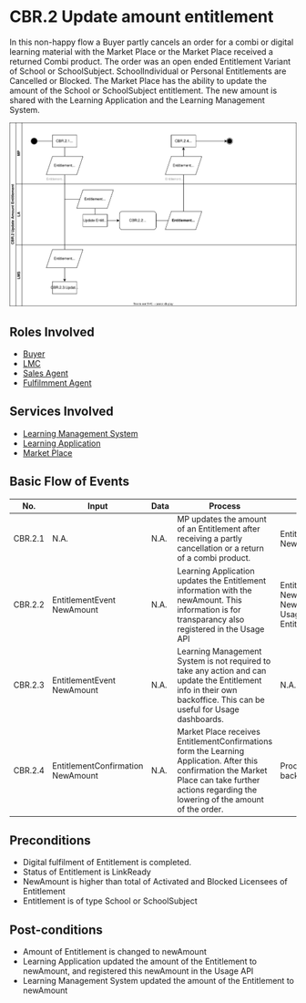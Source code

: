 # CBR.2 Update amount entitlement

In this non-happy flow a Buyer partly cancels an order for a combi or digital learning material with the Market Place or the Market Place received a returned Combi product. The order was an open ended Entitlement Variant of School or SchoolSubject. SchoolIndividual or Personal Entitlements are Cancelled or Blocked. The Market Place has the ability to update the amount of the School or SchoolSubject entitlement. The new amount is shared with the Learning Application and the Learning Management System.

![Process Diagram](../diagrams/process-diagrams-cbr-2-update-amount-entitlement.svg)

## Roles Involved

  - [Buyer](../roles/buyer.md)
  - [LMC](../roles/lmc.md)
  - [Sales Agent](../roles/sales-agent.md)
  - [Fulfilmment Agent](../roles/fulfilment-agent.md)
  
## Services Involved

  - [Learning Management System](../services/learning-management-system.md)
  - [Learning Application](../services/learning-application.md)
  - [Market Place](../services/marketplace.md)

## Basic Flow of Events

| No. | Input | Data | Process | Output |
|---|---|---|---|---|
| CBR.2.1 | N.A. | N.A. | MP updates the amount of an Entitlement after receiving a partly cancellation or a return of a combi product. | EntitlementEvent NewAmount. |
| CBR.2.2 | EntitlementEvent NewAmount | N.A. | Learning Application updates the Entitlement information with the newAmount. This information is for transparancy also registered in the Usage API | EntitlementConfirmation NewAmount<br>NewAmount updated in Usage API for Entitlement |
| CBR.2.3 | EntitlementEvent NewAmount | N.A. | Learning Management System is not required to take any action and can update the Entitlement info in their own backoffice. This can be useful for Usage dashboards. | N.A. |
| CBR.2.4 | EntitlementConfirmation NewAmount | N.A. | Market Place receives EntitlementConfirmations form the Learning Application. After this confirmation the Market Place can take further actions regarding the lowering of the amount of the order. | Process newAmount in backoffice. |


## Preconditions

  - Digital fulfilment of Entitlement is completed.
  - Status of Entitlement is LinkReady
  - NewAmount is higher than total of Activated and Blocked Licensees of Entitlement
  - Entitlement is of type School or SchoolSubject


## Post-conditions

  - Amount of Entitlement is changed to newAmount
  - Learning Application updated the amount of the Entitlement to newAmount, and registered this newAmount in the Usage API
  - Learning Management System updated the amount of the Entitlement to newAmount
